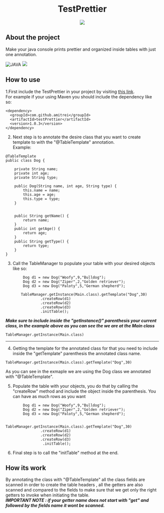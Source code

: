 <h1 align="center">TestPrettier </h1>
<p align="center">
<a href="https://search.maven.org/artifact/com.github.amitrei/testPrettier/1.0.3/jar"><img src="https://img.shields.io/maven-central/v/com.github.amitrei/testPrettier"></a>
</p>

## About the project
<p>Make your java console prints prettier and organized inside tables with just one annotation. <br/>
</p>
<img alt="JAVA"  src="https://img.shields.io/badge/Java-ED8B00?style=for-the-badge&logo=java&logoColor=white" />
<img src="https://amit-rei.io/assets/prettierExample.jpg">

## How to use
1.First include the TestPrettier in your project by visiting <a href="https://search.maven.org/artifact/com.github.amitrei/testPrettier/1.0.3/jar">this link</a>. <br/>
For example if your using Maven you should include the dependency like so:
```
<dependency>
  <groupId>com.github.amitrei</groupId>
  <artifactId>testPrettier</artifactId>
  <version>1.0.3</version>
</dependency>
```
2. Next step is to annotate the desire class that you want to create template to with the "@TableTemplate" annotation. <br/>
Example:
```
@TableTemplate
public class Dog {

    private String name;
    private int age;
    private String type;

    public Dog(String name, int age, String type) {
        this.name = name;
        this.age = age;
        this.type = type;
    }


    public String getName() {
        return name;
    }
    public int getAge() {
        return age;
    }
    public String getType() {
        return type;
    }
}
```
3. Call the TableManager to populate your table with your desired objects like so:
```
        Dog d1 = new Dog("Woofy",9,"Bulldog");
        Dog d2 = new Dog("Ziper",2,"Golden retriever");
        Dog d3 = new Dog("Paloty",5,"German shepherd");
        
       TableManager.getInstance(Main.class).getTemplate("Dog",30)
                .createRow(d1)
                .createRow(d2)
                .createRow(d3)
                .initTable();
```
   ***Make sure to include inside the "getInstance()" parenthesis your current class, in the example above as you can see the we are at the Main class***
```
TableManager.getInstance(Main.class)
```
***

4. Getting the template for the annotated class for that you need to include inside the "getTemplate" parenthesis the annotated class name.
```
TableManager.getInstance(Main.class).getTemplate("Dog",30)
```
As you can see in the exmaple we are using the Dog class we annotated with "@TableTemplate".

5. Populate the table with your objects, you do that by calling the "createRow" method and include the object inside the parenthesis. You can have as much rows as you want
```
        Dog d1 = new Dog("Woofy",9,"Bulldog");
        Dog d2 = new Dog("Ziper",2,"Golden retriever");
        Dog d3 = new Dog("Paloty",5,"German shepherd");
        
               TableManager.getInstance(Main.class).getTemplate("Dog",30)
                .createRow(d1)
                .createRow(d2)
                .createRow(d3)
                 .initTable();

```
6. Final step is to call the "initTable" method at the end.

## How its work
By annotating the class with "@TableTemplate" all the class fields are scanned in order to create the table headers , all the getters are also scanned and compared to the fields to
make sure that we get only the right getters to invoke when initiating the table.<br/>
***IMPORTANT NOTE : if your getter name does not start with "get" and followed by the fields name it wont be scanned.*** 
